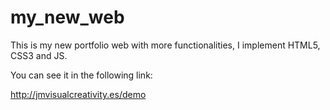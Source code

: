 # my_new_web
This is my new portfolio web with more functionalities, I implement HTML5, CSS3 and JS.

You can see it in the following link:

http://jmvisualcreativity.es/demo
